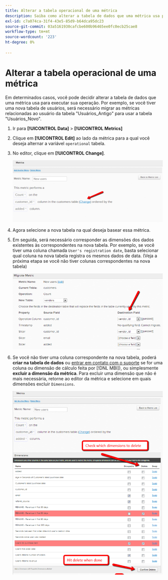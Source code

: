 ```yaml
---
title: Alterar a tabela operacional de uma métrica
description: Saiba como alterar a tabela de dados que uma métrica usa para executar sua operação.
exl-id: c7a074ca-31f4-43e5-85d9-b64dca95dc23
source-git-commit: 03a5161930cafcbe600b96465ee0fc0ecb25cae8
workflow-type: tm+mt
source-wordcount: '223'
ht-degree: 0%

---
```


# Alterar a tabela operacional de uma métrica

Em determinados casos, você pode decidir alterar a tabela de dados que uma métrica usa para executar sua operação. Por exemplo, se você tiver uma nova tabela de usuários, será necessário migrar as métricas relacionadas ao usuário da tabela &quot;Usuários\_Antigo&quot; para usar a tabela &quot;Usuários\_Novo&quot;.

1. Ir para **[!UICONTROL Data]** > **[!UICONTROL Metrics]**
1. Clique em **[!UICONTROL Edit]** ao lado da métrica para a qual você deseja alternar a variável `operational` tabela.
1. No editor, clique em **[!UICONTROL Change]**.

   ![](../../assets/change-metrics-1.png)
1. Agora selecione a nova tabela na qual deseja basear essa métrica.
1. Em seguida, será necessário corresponder as dimensões dos dados existentes às correspondentes na nova tabela. Por exemplo, se você tiver uma coluna chamada `User's registration date`, basta selecionar qual coluna na nova tabela registra os mesmos dados de data. (Veja a próxima etapa se você não tiver colunas correspondentes na nova tabela)

   ![](../../assets/change-metrics-2.png)

1. Se você não tiver uma coluna correspondente na nova tabela, poderá **criar na tabela de dados** ou [entrar em contato com o suporte](../../guide-overview.md) se for uma coluna ou dimensão de cálculo feita por [!DNL MBI]), ou simplesmente **excluir a dimensão da métrica**. Para excluir uma dimensão que não é mais necessária, retorne ao editor da métrica e selecione em quais dimensões excluir `Dimensions`.

   ![](../../assets/change-metrics-3.png)
